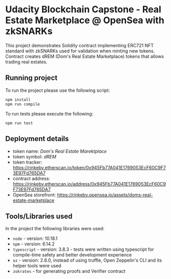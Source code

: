 # Udacity Blockchain Capstone - Real Estate Marketplace @ OpenSea with zkSNARKs

This project demonstrates Solidity contract implementing ERC721 NFT standard with zkSNARKs used
for validation when minting new tokens. Contract creates dREM (Dom's Real Estate Marketplace) tokens 
that allows trading real estates.

## Running project

To run the project please use the following script:
```shell script
npm install
npm run compile
``` 

To run tests please execute the following:
```shell script
npm run test
```


## Deployment details

* token name: *Dom's Real Estate Marektplace*
* token symbol: *dREM*
* token tracker: https://rinkeby.etherscan.io/token/0x945Fb77A041E1769053EcF60C9F73E97Fd765DA7
* contract address: https://rinkeby.etherscan.io/address/0x945Fb77A041E1769053EcF60C9F73E97Fd765DA7
* OpenSea storefront: https://rinkeby.opensea.io/assets/doms-real-estate-marketplace 


## Tools/Libraries used

In the project the following libraries were used:
* `node` - version: 10.18.1
* `npm` - version: 6.14.2
* `typescript` - version: 3.8.3 - tests were written using typescript for 
compile-time safety and better development experience
* `oz` - version: 2.8.0, instead of using truffle, Open Zeppelin's CLI and its helper tools were used
* `zokrates` - for generating proofs and Verifier contract
